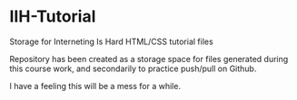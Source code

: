 # IIH-Tutorial
Storage for Interneting Is Hard HTML/CSS tutorial files

Repository has been created as a storage space for files generated during this course work, and secondarily to practice push/pull on Github.

I have a feeling this will be a mess for a while.
